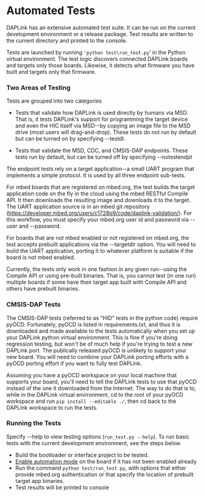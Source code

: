 # Automated Tests

DAPLink has an extensive automated test suite. It can be run on the current development environment or a release package. Test results are written to the current directory and printed to the console.

Tests are launched by running `'python test\run_test.py`' in the Python virtual environment. The test logic discovers connected DAPLink boards and targets only those boards. Likewise, it detects what firmware you have built and targets only that firmware.

### Two Areas of Testing
Tests are grouped into two categories

* Tests that validate how DAPLink is used directly by humans via MSD. That is, it tests DAPLink's support for programming the target device and even the HIC itself via MSD--by copying an image file to the MSD drive (most users will drag-and-drop). These tests do not run by default but can be turned on by specifying --testdl.


* Tests that validate the MSD, CDC, and CMSIS-DAP endpoints. These tests run by default, but can be turned off by specifying --notestendpt

The endpoint tests rely on a target application--a small UART program that implements a  simple protocol. It is used by all three endpoint sub-tests.

For mbed boards that are registered on mbed.org, the test builds the target application code on the fly in the cloud using the mbed RESTful Compile API. It then downloads the resulting image and downloads it to the target. The UART application source is in an mbed git repository (https://developer.mbed.org/users/c1728p9/code/daplink-validation/). For this workflow, you must specify your mbed.org user id and password via --user and --password.

For boards that are not mbed enabled or not registered on mbed.org, the test accepts prebuilt applications via the --targetdir option. You will need to build the UART application, porting it to whatever platform is suitable if the board is not mbed enabled.

Currently, the tests only work in one fashion in any given run--using the Compile API or using pre-built binaries. That is, you cannot test (in one run) multiple boards if some have their target app built with Compile API and others have prebuilt binaries.

### CMSIS-DAP Tests
The CMSIS-DAP tests (referred to as "HID" tests in the python code) require pyOCD. Fortunately, pyOCD is listed in requirements.txt, and thus it is downloaded and made available to the tests automatically when you set up your DAPLink python virtual environment. This is fine if you're doing regression testing, but won't be of much help if you're trying to test a new DAPLink port. The publically released pyOCD is unlikely to support your new board. You will need to combine your DAPLink porting efforts with a pyOCD porting effort if you want to fully test DAPLink.

Assuming you have a pyOCD workspace on your local machine that supports your board, you'll need to tell the DAPLink tests to use that pyOCD instead of the one it downloaded from the Internet. The way to do that is to, while in the DAPLink virtual environment, cd to the root of your pyOCD workspace and run ``pip install --editable ./``, then cd back to the DAPLink workspace to run the tests.

### Running the Tests
Specify --help to view testing options (``run_test.py --help``). To run basic tests with the current development environment, see the steps below.

* Build the bootloader or interface project to be tested.
* [Enable automation mode](ENABLE_AUTOMATION.md) on the board if it has not been enabled already
* Run the command ``python test/run_test.py``, with options that either provide mbed.org authentication or that specify the location of prebuilt target app binaries.
* Test results will be printed to console

